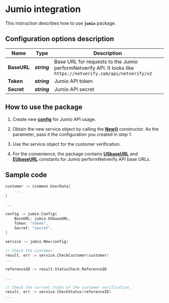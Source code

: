# Jumio integration

This instruction describes how to use **`jumio`** package.

## Configuration options description

| **Name**    | **Type**     | **Description**  |
| ----------- | ------------ | ---------------- |
| **BaseURL** | _**string**_ | Base URL for requests to the Jumio performNetverify API. It looks like `https://netverify.com/api/netverify/v2` |
| **Token**   | _**string**_ | Jumio API token  |
| **Secret**  | _**string**_ | Jumio API secret |

## How to use the package

1) Create new [**config**](contract.go#L9) for Jumio API usage.

2) Obtain the new service object by calling the [**New()**](service.go#L14) constructor. As the parameter, pass it the configuration you created in step 1.

3) Use the service object for the customer verification.

4) For the convenience, the package contains [**USbaseURL**](contract.go#L5) and [**EUbaseURL**](contract.go#L6) constants for Jumio performNetverify API base URLs.

## Sample code

```go
customer := &common.UserData{
    ...
}

...

config := jumio.Config{
    BaseURL: jumio.USbaseURL,
    Token: "token",
    Secret: "secret",
}

service := jumio.New(config)

// Check the customer.
result, err := service.CheckCustomer(customer)
...

referenceID := result.StatusCheck.ReferenceID

...

// Check the current state of the customer verification.
result, err := service.CheckStatus(referenceID)
...

```
